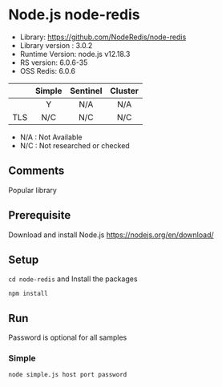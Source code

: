 # Node.js node-redis
* Library: https://github.com/NodeRedis/node-redis
* Library version : 3.0.2
* Runtime Version: node.js v12.18.3
* RS version: 6.0.6-35
* OSS Redis: 6.0.6

|     | Simple | Sentinel| Cluster|
|:--- |:---:   |:---:    |:---:   |
|     | Y      | N/A     | N/A    |
| TLS | N/C    | N/C     | N/C    | 

* N/A : Not Available
* N/C : Not researched or checked
## Comments
Popular library

## Prerequisite
Download and install Node.js https://nodejs.org/en/download/ 

## Setup
`cd node-redis` and  Install the packages
```
npm install
```

## Run
Password is optional for all samples

### Simple
`node simple.js host port password`

